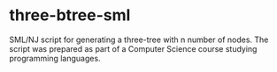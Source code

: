 # three-btree-sml
SML/NJ script for generating a three-tree with n number of nodes. The script was prepared as part of a Computer Science course studying programming languages.
